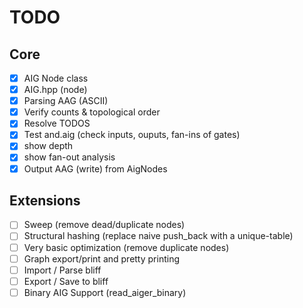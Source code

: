 # TODO

## Core

- [x] AIG Node class
- [x] AIG.hpp (node)
- [x] Parsing AAG (ASCII)
- [x] Verify counts & topological order
- [x] Resolve TODOS
- [x] Test and.aig (check inputs, ouputs, fan-ins of gates)  
- [x] show depth
- [x] show fan-out analysis
- [x] Output AAG (write) from AigNodes

## Extensions

- [ ] Sweep (remove dead/duplicate nodes)
- [ ] Structural hashing (replace naive push_back with a unique-table)
- [ ] Very basic optimization (remove duplicate nodes)
- [ ] Graph export/print and pretty printing 
- [ ] Import / Parse bliff
- [ ] Export / Save to bliff
- [ ] Binary AIG Support (read_aiger_binary)